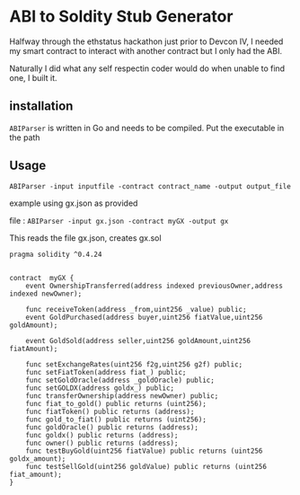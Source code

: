 # ABI to Soldity Stub Generator

Halfway through the ethstatus hackathon just prior to Devcon IV, I needed my smart contract to interact with another contract but I only had the ABI.

Naturally I did what any self respectin coder would do when unable to find one, I built it.

## installation

`ABIParser` is written in Go and needs to be compiled. Put the executable in the path

## Usage

`ABIParser -input inputfile -contract contract_name -output output_file`

example using gx.json as provided

file : `ABIParser -input gx.json -contract myGX -output gx`

This reads the file gx.json, creates gx.sol

```solidity
pragma solidity ^0.4.24


contract  myGX {
    event OwnershipTransferred(address indexed previousOwner,address indexed newOwner);

    func receiveToken(address _from,uint256 _value) public;
    event GoldPurchased(address buyer,uint256 fiatValue,uint256 goldAmount);

    event GoldSold(address seller,uint256 goldAmount,uint256 fiatAmount);

    func setExchangeRates(uint256 f2g,uint256 g2f) public;
    func setFiatToken(address fiat_) public;
    func setGoldOracle(address _goldOracle) public;
    func setGOLDX(address goldx_) public;
    func transferOwnership(address newOwner) public;
    func fiat_to_gold() public returns (uint256);
    func fiatToken() public returns (address);
    func gold_to_fiat() public returns (uint256);
    func goldOracle() public returns (address);
    func goldx() public returns (address);
    func owner() public returns (address);
    func testBuyGold(uint256 fiatValue) public returns (uint256 goldx_amount);
    func testSellGold(uint256 goldValue) public returns (uint256 fiat_amount);
}
```
